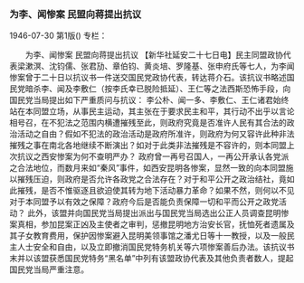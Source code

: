 ### 为李、闻惨案  民盟向蒋提出抗议

1946-07-30
第1版()
专栏：

　　为李、闻惨案
    民盟向蒋提出抗议
    【新华社延安二十七日电】民主同盟政协代表梁漱溟、沈钧儒、张君劢、章伯钧、黄炎培、罗隆基、张申府氏等七人，为李闻惨案曾于二十日以抗议书一件送交国民党政协代表，转达蒋介石。该抗议书略述国民党暗杀李、闻及李敷仁（按李氏幸已脱险抵延）、王仁等之法西斯恐怖手段，向国民党当局提出如下严重质问与抗议：
    李公朴、闻一多、李敷仁、王仁诸君始终站在本同盟立场，从事民主运动，其主张在于要求民主和平，其行动不出乎以言论相号召，在不犯法之范围内横遭摧残至此，则政府究竟是否准许人民有其合法的政治活动之自由？假如不犯法的政治活动是政府所准许，则政府为何又容许此种非法摧残之事在南北各地继续不断演出？如对于此类非法摧残是不容许的，则本同盟上次抗议之西安惨案为何不查明严办？
    政府曾一再号召国人，一再公开承认各党派之合法地位，而数月来如“秦风”事件，如西安昆明各惨案，显然一致的向本同盟施以摧残压迫，则政府是否允许各政党之合法存在？对于和平公开之政治结社，竟如此摧残，是否不惟驱逐且欲迫使其转为地下活动暴力革命？如果不然，则何以不见对于本同盟予以有效之保障？政府今后是否能负责保障一切和平而公开之政党活动？
    此外，该盟并向国民党当局提出派出与国民党当局选出公正人员调查昆明惨案真相，参加昆案正凶及主使者之审判，惩撤昆明地方治安长官，抚恤死者遗属及其子女教育费用，保护因惨案避入昆明美领事馆之潘尤日等十一教授，以及一般民主人士安全和自由，以及立即撤消国民党特务机关等六项惨案善后办法。该抗议书末并以该盟获悉国民党特务“黑名单”中列有该盟政协代表及其他负责者数人，提起国民党当局严重注意。
